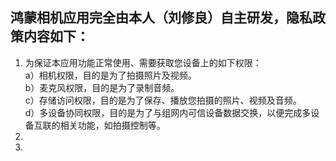 ## 鸿蒙相机应用完全由本人（刘修良）自主研发，隐私政策内容如下：

1. 为保证本应用功能正常使用、需要获取您设备上的如下权限：</br>
  a）相机权限，目的是为了拍摄照片及视频。</br>
  b）麦克风权限，目的是为了录制音频。</br>
  c）存储访问权限，目的是为了保存、播放您拍摄的照片、视频及音频。</br>
  d）多设备协同权限，目的是为了与组网内可信设备数据交换，以便完成多设备互联的相关功能，如拍摄控制等。</br>
2. 
3. 
